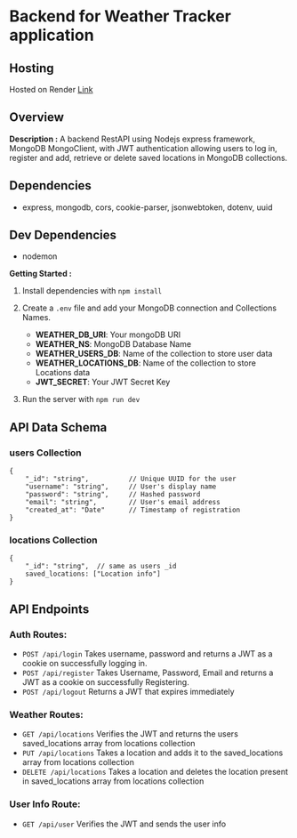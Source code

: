 # Backend for Weather Tracker application
## Hosting

Hosted on Render [Link](https://nimbus-mmba.onrender.com)

## Overview
**Description :** A backend RestAPI using Nodejs express framework, MongoDB MongoClient, with JWT authentication allowing users to log in, register and add, retrieve or delete saved locations in MongoDB collections.

## Dependencies
- express, mongodb, cors, cookie-parser, jsonwebtoken, dotenv, uuid
## Dev Dependencies
- nodemon

**Getting Started :**
1. Install dependencies with `npm install`
2. Create a `.env` file and add your MongoDB connection and Collections Names.
    
    - **WEATHER_DB_URI**: Your mongoDB URI
    - **WEATHER_NS**: MongoDB Database Name
    - **WEATHER_USERS_DB**: Name of the collection to store user data
    - **WEATHER_LOCATIONS_DB**: Name of the collection to store Locations data
    - **JWT_SECRET**: Your JWT Secret Key
3. Run the server with `npm run dev`


## API Data Schema 

### users Collection
```
{
    "_id": "string",          // Unique UUID for the user
    "username": "string",     // User's display name
    "password": "string",     // Hashed password
    "email": "string",        // User's email address
    "created_at": "Date"      // Timestamp of registration
}
```

### locations Collection

```
{
    "_id": "string",  // same as users _id
    saved_locations: ["Location info"]
}
```
## API Endpoints

### Auth Routes:

- `POST /api/login`   Takes username, password and returns a JWT as a cookie on successfully logging in.
- `POST /api/register` Takes Username, Password, Email and returns a JWT as a cookie on successfully Registering.
-  `POST /api/logout` Returns a JWT that expires immediately

### Weather Routes:
-  `GET /api/locations`  Verifies the JWT and returns the users saved_locations array from locations collection
- `PUT /api/locations`  Takes a location and adds it to the saved_locations array from locations collection
- `DELETE /api/locations` Takes a location and deletes the location present in saved_locations array from locations collection

### User Info Route:
- `GET /api/user` Verifies the JWT and sends the user info



